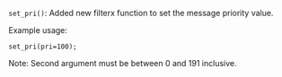 `set_pri()`: Added new filterx function to set the message priority value.

Example usage:
```
set_pri(pri=100);
```

Note: Second argument must be between 0 and 191 inclusive.